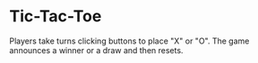 # Tic-Tac-Toe
 Players take turns clicking buttons to place "X" or "O". The game announces a winner or a draw and then resets.
